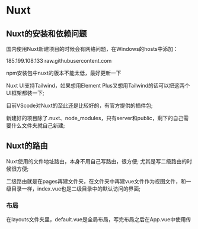 # Nuxt

## Nuxt的安装和依赖问题

国内使用Nuxt新建项目的时候会有网络问题，在Windows的hosts中添加：

185.199.108.133 raw.githubusercontent.com

npm安装包中nuxt的版本不能太低，最好更新一下

Nuxt UI支持Tailwind，如果想用Element Plus又想用Tailwind的话可以把这两个UI框架都装一下;

目前VScode对Nuxt的至此还是比较好的，有官方提供的插件包;

新建好的项目除了.nuxt、node_modules，只有server和public，剩下的自己需要什么文件夹就自己新建;

## Nuxt的路由

Nuxt使用的文件地址路由，本身不用自己写路由，很方便; 尤其是写二级路由的时候很方便;

二级路由就是在pages再建文件夹，在文件夹中再建vue文件作为视图文件，和一级目录一样，index.vue也是二级目录中的默认访问的界面;

### 布局

在layouts文件夹里，default.vue是全局布局，写完布局之后在App.vue中使用传
